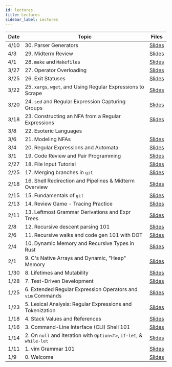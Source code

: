 ```yaml
---
id: lectures
title: Lectures
sidebar_label: Lectures
---
```


| Date  | Topic                                                               | Files                                               |
|-------|---------------------------------------------------------------------|-----------------------------------------------------|
| 4/10  | 30. Parser Generators                                               | [Slides](/docs/lec/30-parser-generators.pdf)        |
| 4/3   | 29. Midterm Review                                                  | [Slides](/docs/lec/29-midterm-review.pdf)           |
| 4/1   | 28. `make` and `Makefile`s                                          | [Slides](/docs/lec/28-make-and-makefiles.pdf)       |
| 3/27  | 27. Operator Overloading                                            | [Slides](/docs/lec/27-operator-overloading.pdf)     |
| 3/25  | 26. Exit Statuses                                                   | [Slides](/docs/lec/26-exit-statuses.pdf)            |
| 3/22  | 25. `xargs`, `wget`, and Using Regular Expressions to Scrape        | [Slides](/docs/lec/25-xargs-and-regex-scraping.pdf) |
| 3/20  | 24. `sed` and Regular Expression Capturing Groups                   | [Slides](/docs/lec/24-sed-and-capturing-groups.pdf) |
| 3/18  | 23. Constructing an NFA from a Regular Expressions                  | [Slides](/docs/lec/23-nfa-construction.pdf)         |
| 3/8   | 22. Esoteric Languages                                              |                                                     |
| 3/6   | 21. Modeling NFAs                                                   | [Slides](/docs/lec/21-modeling-nfas.pdf)            |
| 3/4   | 20. Regular Expressions and Automata                                | [Slides](/docs/lec/20-regexpr-and-automata.pdf)     |
| 3/1   | 19. Code Review and Pair Programming                                | [Slides](/docs/lec/19-code-review-pair-programming.pdf)|
| 2/27  | 18. File Input Tutorial                                             | [Slides](/docs/lec/18-file-input-tutorial.pdf)      |
| 2/25  | 17. Merging branches in `git`                                       | [Slides](/docs/lec/17-git-merging.pdf)              |
| 2/18  | 16. Shell Redirection and Pipelines & Midterm Overview              | [Slides](/docs/lec/16-shell-redirection-pipes.pdf)  |
| 2/15  | 15. Fundamentals of `git`                                           | [Slides](/docs/lec/15-git-fundamentals.pdf)         |
| 2/13  | 14. Review Game - Tracing Practice                                  | [Slides](/docs/lec/14-tracing-practice.pdf)         |
| 2/11  | 13. Leftmost Grammar Derivations and Expr Trees                     | [Slides](/docs/lec/13-leftmost-derivations-expr.pdf)|
| 2/8   | 12. Recursive descent parsing 101                                   | [Slides](/docs/lec/12-recursive-descent-parsing.pdf)|
| 2/6   | 11. Recursive walks and code gen 101 with DOT                       | [Slides](/docs/lec/11-recursive-walks-code-gen.pdf) |
| 2/4   | 10. Dynamic Memory and Recursive Types in Rust                      | [Slides](/docs/lec/10-rust-recursive-types.pdf)     |
| 2/1   | 9. C's Native Arrays and Dynamic, "Heap" Memory                     | [Slides](/docs/lec/09-arrays-and-the-heap.pdf)      |
| 1/30  | 8. Lifetimes and Mutability                                         | [Slides](/docs/lec/08-lifetimes-mutability.pdf)     |
| 1/28  | 7. Test-Driven Development                                          | [Slides](/docs/lec/07-tdd.pdf)                      |
| 1/25  | 6. Extended Regular Expression Operators and `vim` Commands         | [Slides](/docs/lec/06-more-regex-and-vim.pdf)       |
| 1/23  | 5. Lexical Analysis: Regular Expressions and Tokenization           | [Slides](/docs/lec/05-regex-n-tokens.pdf)           |
| 1/18  | 4. Stack Values and References 			                          | [Slides](/docs/lec/04-stack-vals-refs.pdf)          |
| 1/16  | 3. Command-Line Interface (CLI) Shell 101      		              | [Slides](/docs/lec/03-the-shell.pdf)	            |
| 1/14  | 2. On `null` and Iteration with `Option<T>`, `if-let`, & `while-let`| [Slides](/docs/lec/02-options-iterators.pdf)        |
| 1/11  | 1. vim Grammar 101                                                  | [Slides](/docs/lec/01-vim.pdf)                      |
| 1/9   | 0. Welcome                                                          | [Slides](/docs/lec/00-welcome.pdf)                  |
